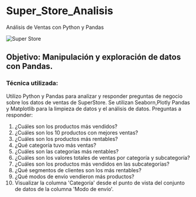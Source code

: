 # Super_Store_Analisis
Análisis de Ventas con Python y Pandas

![Super Store](https://github.com/user-attachments/assets/e7ba8b33-405f-42bb-9e7a-327d81b97a38)


## Objetivo: Manipulación y exploración de datos con Pandas.

### Técnica utilizada:

Utilizo Python y Pandas para analizar y responder preguntas de negocio sobre los datos de ventas de SuperStore. Se utilizan Seaborn,Plotly Pandas y Matplotlib para la limpieza de datos y el análisis de datos. Preguntas a responder:

1. ¿Cuáles son los productos más vendidos?
2. ¿Cuáles son los 10 productos con mejores ventas?
3. ¿Cuáles son los productos más rentables?
4. ¿Qué categoría tuvo más ventas?
5. ¿Cuáles son las categorías más rentables?
6. ¿Cuáles son los valores totales de ventas por categoría y subcategoría?
7. ¿Cuáles son los productos más vendidos en las subcategorías?
8. ¿Qué segmentos de clientes son los más rentables?
9. ¿Qué modos de envío vendieron más productos?
10. Visualizar la columna 'Categoría' desde el punto de vista del conjunto de datos de la columna 'Modo de envío'.


